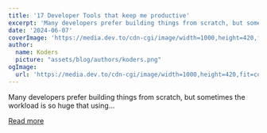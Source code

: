 ```yaml
---
title: '17 Developer Tools that keep me productive'
excerpt: 'Many developers prefer building things from scratch, but sometimes the workload is so huge that using...'
date: '2024-06-07'
coverImage: 'https://media.dev.to/cdn-cgi/image/width=1000,height=420,fit=cover,gravity=auto,format=auto/https%3A%2F%2Fdev-to-uploads.s3.amazonaws.com%2Fuploads%2Farticles%2Fuvudumd57aayu6vovpz2.png'
author:
  name: Koders
  picture: "assets/blog/authors/koders.png"
ogImage:
  url: 'https://media.dev.to/cdn-cgi/image/width=1000,height=420,fit=cover,gravity=auto,format=auto/https%3A%2F%2Fdev-to-uploads.s3.amazonaws.com%2Fuploads%2Farticles%2Fuvudumd57aayu6vovpz2.png'
---
```


Many developers prefer building things from scratch, but sometimes the workload is so huge that using...

[Read more](https://dev.to/taipy/17-developer-tools-that-keep-me-productive-37e2)
